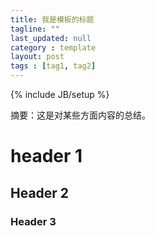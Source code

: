 ```yaml
---
title: 我是模板的标题
tagline: ""
last_updated: null
category : template
layout: post
tags : [tag1, tag2]
---
```

{% include JB/setup %}

摘要：这是对某些方面内容的总结。

<!-- more -->



# header 1

## Header 2

### Header 3

